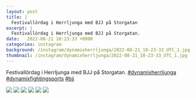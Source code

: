 ```yaml
---
layout: post
title: |
  Festivallördag i Herrljunga med BJJ på Storgatan
excerpt: |
  Festivallördag i Herrljunga med BJJ på Storgatan.   
date:   2022-08-21 10:23:33 +0000
categories: instagram
background: /instagram/dynamixherrljunga/2022-08-21_10-23-33_UTC_1.jpg
thumbnail: /instagram/dynamixherrljunga/2022-08-21_10-23-33_UTC_1.jpg
---
```

Festivallördag i Herrljunga med BJJ på Storgatan. [#dynamixherrljunga](https://www.instagram.com/explore/tags/dynamixherrljunga/) [#dynamixfightingsports](https://www.instagram.com/explore/tags/dynamixfightingsports/) [#bjj](https://www.instagram.com/explore/tags/bjj/)



<img src='/www-dynamix-herrljunga/instagram/dynamixherrljunga/2022-08-21_10-23-33_UTC_1.jpg' class='img-fluid' />


<img src='/www-dynamix-herrljunga/instagram/dynamixherrljunga/2022-08-21_10-23-33_UTC_2.jpg' class='img-fluid' />


<img src='/www-dynamix-herrljunga/instagram/dynamixherrljunga/2022-08-21_10-23-33_UTC_3.jpg' class='img-fluid' />


<img src='/www-dynamix-herrljunga/instagram/dynamixherrljunga/2022-08-21_10-23-33_UTC_4.jpg' class='img-fluid' />


<img src='/www-dynamix-herrljunga/instagram/dynamixherrljunga/2022-08-21_10-23-33_UTC_5.jpg' class='img-fluid' />


<img src='/www-dynamix-herrljunga/instagram/dynamixherrljunga/2022-08-21_10-23-33_UTC_6.jpg' class='img-fluid' />

